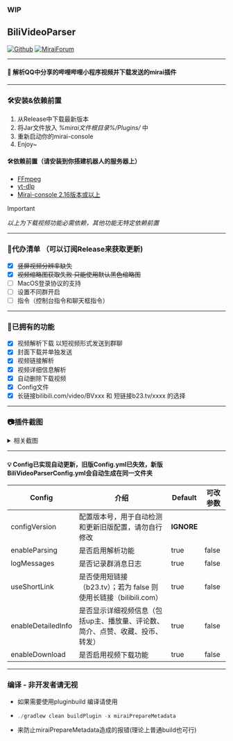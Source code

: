 ### WIP
## BiliVideoParser

[![Github](https://img.shields.io/badge/-Github-000?style=flat&logo=Github&logoColor=white)](https://github.com/BestBcz)
[![MiraiForum](https://img.shields.io/badge/Forum-Mirai?style=flat-square&label=Mirai
)](https://mirai.mamoe.net/topic/2795/biliurl%E4%B8%80%E4%B8%AA%E7%AE%80%E5%8D%95%E7%9A%84%E8%A7%A3%E6%9E%90qq%E5%88%86%E4%BA%AB%E5%93%94%E5%93%A9%E5%93%94%E5%93%A9%E5%B0%8F%E7%A8%8B%E5%BA%8F%E8%A7%86%E9%A2%91%E5%9C%B0%E5%9D%80%E7%9A%84%E5%B0%8F%E6%8F%92%E4%BB%B6)

-------------------------
#### 🌱 解析QQ中分享的哔哩哔哩小程序视频并下载发送的mirai插件

---------------------------
### 🛠️安装&依赖前置
1. 从Release中下载最新版本
2. 将Jar文件放入 _%mirai文件根目录%/Plugins/_ 中
3. 重新启动你的mirai-console
4. Enjoy~
#### 🛠️依赖前置（请安装到你搭建机器人的服务器上）
-  [FFmpeg](https://ffmpeg.org/download.html)
- [yt-dlp](https://github.com/yt-dlp/yt-dlp/releases)
- [Mirai-console 2.16版本或以上](https://github.com/mamoe/mirai/releases)
> [!IMPORTANT]
> _以上为下载视频功能必需依赖，其他功能无特定依赖前置_


----------------------------------------

### 🚀代办清单 （可以订阅Release来获取更新)

- [x] ~~竖屏视频分辨率缺失~~
- [x] ~~视频缩略图获取失败 只能使用默认黑色缩略图~~
- [ ] MacOS登录协议的支持
- [ ] 设置不同群开启
- [ ] 指令（控制台指令和聊天框指令）

-------------------------------------------------

### 🧐已拥有的功能

- [x] 视频解析下载   以短视频形式发送到群聊
- [x] 封面下载并单独发送
- [x] 视频链接解析
- [x] 视频详细信息解析
- [x] 自动删除下载视频
- [x] Config文件
- [x] 长链接bilibili.com/video/BVxxx 和 短链接b23.tv/xxxx 的选择

-----------------------------------------
### 📷插件截图
<details>

<summary>相关截图</summary>

![e1ffac4d-3043-4d6b-a814-d6be1497e997.png](https://mirai.mamoe.net/assets/uploads/files/1742203041642-356a4b0d-57b0-4a12-acac-8435e5e4aafa.png)
![QQ_1742202849146.png](https://mirai.mamoe.net/assets/uploads/files/1742203056542-e1ffac4d-3043-4d6b-a814-d6be1497e997.png)
![QQ_1742202875264.png](https://mirai.mamoe.net/assets/uploads/files/1742203072380-qq_1742202849146.png)
![356a4b0d-57b0-4a12-acac-8435e5e4aafa.png](https://mirai.mamoe.net/assets/uploads/files/1742203161015-qq_1742202875264.png)

</details>

-------------------------------------

#### 💡 Config已实现自动更新，旧版Config.yml已失效，新版BiliVideoParserConfig.yml会自动生成在同一文件夹
| Config               | 介绍                                            | Default    | 可改参数     |
|----------------------|-----------------------------------------------|------------|----------|
| configVersion        | 配置版本号，用于自动检测和更新旧版配置，请勿自行修改                    | **IGNORE** |  
| enableParsing        | 是否启用解析功能                                      | true       | false    |         
| logMessages          | 是否记录群消息日志                                     | true       | false    |        
| useShortLink         | 是否使用短链接（b23.tv）；若为 false 则使用长链接（bilibili.com） | true       | false    |
| enableDetailedInfo   | 是否显示详细视频信息（包括up主、播放量、评论数、简介、点赞、收藏、投币、转发）      | true       | false    |
| enableDownload       | 是否启用视频下载功能                                    | true       | false    |


-------------------------------------------
### 编译  - 非开发者请无视
- 如果需要使用pluginbuild 编译请使用
- ```javascript
  ./gradlew clean buildPlugin -x miraiPrepareMetadata
  ```
- 来防止miraiPrepareMetadata造成的报错(理论上普通build也可行)

